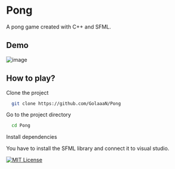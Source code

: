 
# Pong

A pong game created with C++ and SFML.


## Demo
![image](https://user-images.githubusercontent.com/55715158/187162916-cb22a033-c518-401a-b958-784cb0a9c151.png)




## How to play?

Clone the project

```bash
  git clone https://github.com/GolaaaN/Pong
```

Go to the project directory

```bash
  cd Pong
```

Install dependencies

You have to install the SFML library and connect it to visual studio.




[![MIT License](https://img.shields.io/badge/License-MIT-green.svg)](https://choosealicense.com/licenses/mit/)
